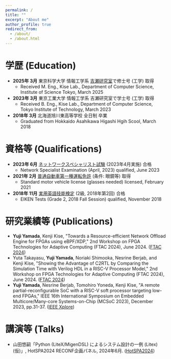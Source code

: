 ```yaml
---
permalink: /
title: ""
excerpt: "About me"
author_profile: true
redirect_from: 
  - /about/
  - /about.html
---
```


学歴 (Education)
======
* **2025年 3月** 東京科学大学 情報工学系 [吉瀬研究室](https://www.arch.cs.titech.ac.jp/)で修士号 (工学) 取得
  * Received M. Eng., Kise Lab., Department of Computer Science, Institute of Science Tokyo, March 2025
* **2023年 3月** 東京工業大学 情報工学系 吉瀬研究室で学士号 (工学) 取得
  * Received B. Eng., Kise Lab., Department of Computer Science, Tokyo Institute of Technology, March 2023
* **2018年 3月** 北海道旭川東高等学校 全日制 卒業
  * Graduated from Hokkaido Asahikawa Higashi Hgih Scool, March 2018

資格等 (Qualifications)
======
* **2023年 6月** [ネットワークスペシャリスト試験](https://www.ipa.go.jp/shiken/kubun/nw.html) (2023年4月実施) 合格
  * Network Specialist Examination (April, 2023) qualified, June 2023
* **2021年 2月** [普通自動車第一種運転免許](https://www.npa.go.jp/bureau/traffic/menkyo/index.html) (条件: 眼鏡等) 取得
  * Standard motor vehicle license (glasses needed) licensed, February 2021
* **2018年 11月** [実用英語技能検定](https://www.eiken.or.jp/) (2級, 2018年第2回) 合格
  * EIKEN Tests (Grade 2, 2018 Fall Session) qualified, November 2018

研究業績等 (Publications)
======
* **Yuji Yamada**, Kenji Kise, "Towards a Resource-efficient Network Offload Engine for FPGAs using eBPF/XDP," 2nd Workshop on FPGA Technologies for Adaptive Computing (FTAC 2024), June 2024. ([FTAC 2024](https://aitech.ac.jp/~dslab/ftac2024/))
*  Yuta Takayasu, **Yuji Yamada**, Noriaki Shimooka, Nesrine Berjab, and Kenji Kise, "Showing the Advantage of C2RTL by Comparing the Simulation Time with Verilog HDL in a RISC-V Processor Model," 2nd Workshop on FPGA Technologies for Adaptive Computing (FTAC 2024), June 2024. ([FTAC 2024](https://aitech.ac.jp/~dslab/ftac2024/))
* **Yuji Yamada**, Nesrine Berjab, Tomohiro Yoneda, Kenji Kise, "A remote partial-reconfigurable SoC with a RISC-V soft processor targeting low-end FPGAs," IEEE 16th International Symposium on Embedded Multicore/Many-core Systems-on-Chip (MCSoC 2023), December 2023, pp.31-37. ([IEEE Xplore](https://ieeexplore.ieee.org/abstract/document/10387925))

講演等 (Talks)
======
* 山田悠嗣「Python (LiteX/MigenDSL) によるシステム設計の一例 (Litex) (仮)」, HotSPA2024 RECONF企画パネル, 2024年6月. ([HotSPA2024](https://ken.ieice.org/ken/paper/20240611Vcdg/))

